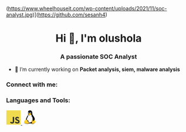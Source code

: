 (https://www.wheelhouseit.com/wp-content/uploads/2021/11/soc-analyst.jpg)](https://github.com/sesanh4)
<h1 align="center">Hi 👋, I'm olushola</h1>
<h3 align="center">A passionate SOC Analyst</h3>

- 🔭 I’m currently working on **Packet analysis, siem, malware analysis**

<h3 align="left">Connect with me:</h3>
<p align="left">
</p>

<h3 align="left">Languages and Tools:</h3>
<p align="left"> <a href="https://developer.mozilla.org/en-US/docs/Web/JavaScript" target="_blank" rel="noreferrer"> <img src="https://raw.githubusercontent.com/devicons/devicon/master/icons/javascript/javascript-original.svg" alt="javascript" width="40" height="40"/> </a> <a href="https://www.linux.org/" target="_blank" rel="noreferrer"> <img src="https://raw.githubusercontent.com/devicons/devicon/master/icons/linux/linux-original.svg" alt="linux" width="40" height="40"/> </a> </p>
